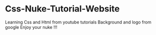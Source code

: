 # Css-Nuke-Tutorial-Website
Learning Css and Html from youtube tutorials
Background and logo from google
Enjoy your nuke !!!
